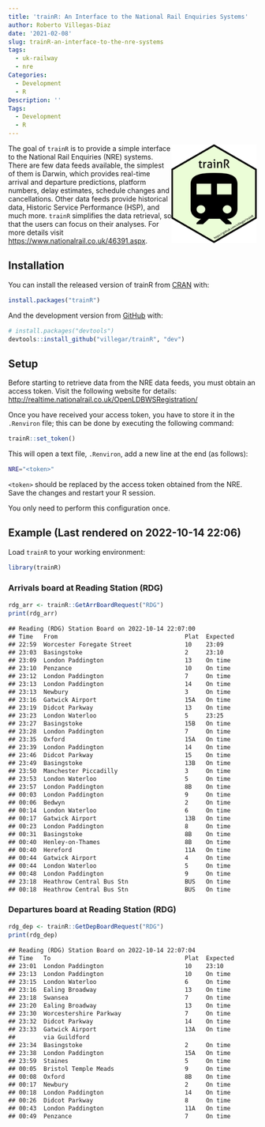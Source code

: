 ```yaml
---
title: 'trainR: An Interface to the National Rail Enquiries Systems'
author: Roberto Villegas-Diaz
date: '2021-02-08'
slug: trainR-an-interface-to-the-nre-systems
tags:
  - uk-railway
  - nre
Categories:
  - Development
  - R
Description: ''
Tags:
  - Development
  - R
---
```


<img src="https://raw.githubusercontent.com/villegar/trainR/main/inst/images/logo.png" alt="logo" align="right" height=200px/>

The goal of `trainR` is to provide a simple interface to the 
National Rail Enquiries (NRE) systems. There are few data feeds 
available, the simplest of them is Darwin, which provides real-time 
arrival and departure predictions, platform numbers, delay estimates, 
schedule changes and cancellations. Other data feeds provide historical 
data, Historic Service Performance (HSP), and much more. `trainR` 
simplifies the data retrieval, so that the users can focus on their 
analyses. For more details visit 
https://www.nationalrail.co.uk/46391.aspx.

## Installation

You can install the released version of trainR from [CRAN](https://CRAN.R-project.org) with:

``` r
install.packages("trainR")
```

And the development version from [GitHub](https://github.com/) with:

``` r
# install.packages("devtools")
devtools::install_github("villegar/trainR", "dev")
```

## Setup
Before starting to retrieve data from the NRE data feeds, you must obtain an access token. 
Visit the following website for details: http://realtime.nationalrail.co.uk/OpenLDBWSRegistration/

Once you have received your access token, you have to store it in the `.Renviron` file; this can be 
done by executing the following command:


```r
trainR::set_token()
```

This will open a text file, `.Renviron`, add a new line at the end (as follows):

```bash
NRE="<token>"
```

`<token>` should be replaced by the access token obtained from the NRE. Save the changes and restart 
your R session.

You only need to perform this configuration once.

## Example (Last rendered on 2022-10-14 22:06)

Load `trainR` to your working environment:

```r
library(trainR)
```

### Arrivals board at Reading Station (RDG)


```r
rdg_arr <- trainR::GetArrBoardRequest("RDG")
print(rdg_arr)
```

```
## Reading (RDG) Station Board on 2022-10-14 22:07:00
## Time   From                                    Plat  Expected
## 22:59  Worcester Foregate Street               10    23:09
## 23:03  Basingstoke                             2     23:10
## 23:09  London Paddington                       13    On time
## 23:10  Penzance                                10    On time
## 23:12  London Paddington                       7     On time
## 23:13  London Paddington                       14    On time
## 23:13  Newbury                                 3     On time
## 23:16  Gatwick Airport                         15A   On time
## 23:19  Didcot Parkway                          13    On time
## 23:23  London Waterloo                         5     23:25
## 23:27  Basingstoke                             15B   On time
## 23:28  London Paddington                       7     On time
## 23:35  Oxford                                  15A   On time
## 23:39  London Paddington                       14    On time
## 23:46  Didcot Parkway                          15    On time
## 23:49  Basingstoke                             13B   On time
## 23:50  Manchester Piccadilly                   3     On time
## 23:53  London Waterloo                         5     On time
## 23:57  London Paddington                       8B    On time
## 00:03  London Paddington                       9     On time
## 00:06  Bedwyn                                  2     On time
## 00:14  London Waterloo                         6     On time
## 00:17  Gatwick Airport                         13B   On time
## 00:23  London Paddington                       8     On time
## 00:31  Basingstoke                             8B    On time
## 00:40  Henley-on-Thames                        8B    On time
## 00:40  Hereford                                11A   On time
## 00:44  Gatwick Airport                         4     On time
## 00:44  London Waterloo                         5     On time
## 00:48  London Paddington                       9     On time
## 23:18  Heathrow Central Bus Stn                BUS   On time
## 00:18  Heathrow Central Bus Stn                BUS   On time
```

### Departures board at Reading Station (RDG)


```r
rdg_dep <- trainR::GetDepBoardRequest("RDG")
print(rdg_dep)
```

```
## Reading (RDG) Station Board on 2022-10-14 22:07:04
## Time   To                                      Plat  Expected
## 23:01  London Paddington                       10    23:10
## 23:13  London Paddington                       10    On time
## 23:15  London Waterloo                         6     On time
## 23:16  Ealing Broadway                         13    On time
## 23:18  Swansea                                 7     On time
## 23:20  Ealing Broadway                         13    On time
## 23:30  Worcestershire Parkway                  7     On time
## 23:32  Didcot Parkway                          14    On time
## 23:33  Gatwick Airport                         13A   On time
##        via Guildford                           
## 23:34  Basingstoke                             2     On time
## 23:38  London Paddington                       15A   On time
## 23:59  Staines                                 5     On time
## 00:05  Bristol Temple Meads                    9     On time
## 00:08  Oxford                                  8B    On time
## 00:17  Newbury                                 2     On time
## 00:18  London Paddington                       14    On time
## 00:26  Didcot Parkway                          8     On time
## 00:43  London Paddington                       11A   On time
## 00:49  Penzance                                7     On time
```
